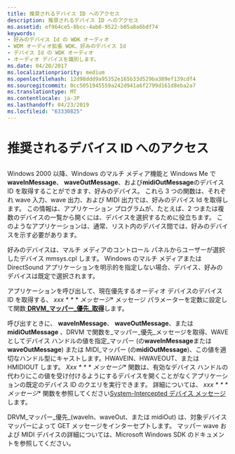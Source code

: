 ```yaml
---
title: 推奨されるデバイス ID へのアクセス
description: 推奨されるデバイス ID へのアクセス
ms.assetid: ef964ce5-8bcc-4ab0-9522-b05a8a6bdf74
keywords:
- 好みのデバイス Id の WDK オーディオ
- WDM オーディオ拡張 WDK、好みのデバイス Id
- デバイス Id の WDK オーディオ
- オーディオ デバイスを識別します。
ms.date: 04/20/2017
ms.localizationpriority: medium
ms.openlocfilehash: 12d98ddd9a95352e165b33d529ba389ef139cdf4
ms.sourcegitcommit: 0cc5051945559a242d941a6f2799d161d8eba2a7
ms.translationtype: MT
ms.contentlocale: ja-JP
ms.lasthandoff: 04/23/2019
ms.locfileid: "63330825"
---
```

# <a name="accessing-the-preferred-device-id"></a>推奨されるデバイス ID へのアクセス


## <span id="accessing_the_preferred_device_id"></span><span id="ACCESSING_THE_PREFERRED_DEVICE_ID"></span>


Windows 2000 以降、Windows のマルチ メディア機能と Windows Me で**waveInMessage**、 **waveOutMessage**、および**midiOutMessage**のデバイス ID を取得することができます、好みのデバイス。 これら 3 つの関数は、それぞれ wave 入力、wave 出力、および MIDI 出力では、好みのデバイス Id を取得します。 この情報は、アプリケーション プログラムが、たとえば、2 つまたは複数のデバイスの一覧から開くには、デバイスを選択するために役立ちます。 このようなアプリケーションは、通常、リスト内のデバイス間では、好みのデバイスを示す必要があります。

好みのデバイスは、マルチ メディアのコントロール パネルからユーザーが選択したデバイス mmsys.cpl します。 Windows のマルチ メディアまたは DirectSound アプリケーションを明示的を指定しない場合、デバイス、好みのデバイスは既定で選択されます。

アプリケーションを呼び出して、現在優先するオーディオ デバイスのデバイス ID を取得する、 *xxx * * * メッセージ** メッセージ パラメーターを定数に設定して関数[ **DRVM\_マッパー\_優先\_取得**](https://msdn.microsoft.com/library/windows/hardware/ff536362)します。

呼び出すときに、 **waveInMessage**、 **waveOutMessage**、または**midiOutMessage** 、DRVM で関数を\_マッパー\_優先\_メッセージを取得、WAVE としてデバイス ハンドルの値を指定\_マッパー (の**waveInMessage**または**waveOutMessage**) または MIDI\_マッパー (の**midiOutMessage**)、この値を適切なハンドル型にキャストします。HWAVEIN、HWAVEOUT、または HMIDIOUT します。 *Xxx * * * メッセージ** 関数は、有効なデバイス ハンドルの代わりにこの値を受け付けるようにするデバイスを開くことがなくアプリケーションの既定のデバイス ID のクエリを実行できます。 詳細については、 *xxx * * * メッセージ** 関数を参照してください[System-Intercepted デバイス メッセージ](system-intercepted-device-messages.md)します。

DRVM\_マッパー\_優先\_(waveIn、waveOut、または midiOut) は、対象デバイス マッパーによって GET メッセージをインターセプトします。 マッパー wave および MIDI デバイスの詳細については、Microsoft Windows SDK のドキュメントを参照してください。

 

 




